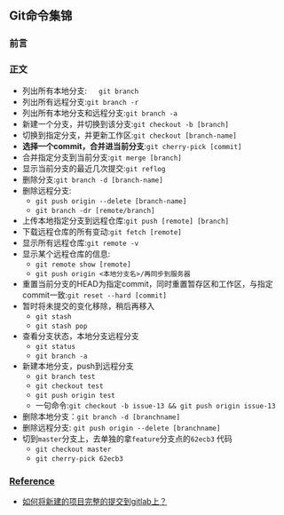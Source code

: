 ## Git命令集锦

### 前言

### 正文
+  列出所有本地分支:`   git branch`
+ 列出所有远程分支:`git branch -r`
+ 列出所有本地分支和远程分支:`git branch -a`
+ 新建一个分支，并切换到该分支:`git checkout -b [branch]`
+ 切换到指定分支，并更新工作区:`git checkout [branch-name]`
+ **选择一个commit，合并进当前分支**:`git cherry-pick [commit]`
+ 合并指定分支到当前分支:`git merge [branch]`
+ 显示当前分支的最近几次提交:`git reflog`
+ 删除分支:`git branch -d [branch-name]`
+ 删除远程分支:
	+ `git push origin --delete [branch-name]`
	+ `git branch -dr [remote/branch]`
+ 上传本地指定分支到远程仓库:`git push [remote] [branch]`
+ 下载远程仓库的所有变动:`git fetch [remote]`
+ 显示所有远程仓库:`git remote -v`
+ 显示某个远程仓库的信息:
	+ `git remote show [remote]`
	+ `git push origin <本地分支名>/再同步到服务器`
+ 重置当前分支的HEAD为指定commit，同时重置暂存区和工作区，与指定commit一致:`git reset --hard [commit]
`
+ 暂时将未提交的变化移除，稍后再移入
	+ `git stash`
	+ `git stash pop`
+ 查看分支状态，本地分支远程分支
	+ `git status`
	+ `git branch -a` 	
+ 新建本地分支，push到远程分支
	+ `git branch test`
	+  `git checkout test`
	+ `git push origin test`
	+ 一句命令:`git checkout -b issue-13 && git push origin issue-13`
+ 删除本地分支：` git branch -d [branchname] `
+ 删除远程分支: `git push origin --delete [branchname] `
+ 切到`master`分支上，去单独的拿`feature`分支点的`62ecb3` 代码
	+ `git checkout master  `
	+  `git cherry-pick 62ecb3`



### [Reference]()
- [如何将新建的项目完整的提交到gitlab上？](https://www.cnblogs.com/ssqq5200936/p/10749201.html)